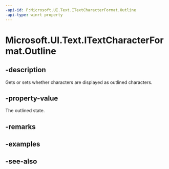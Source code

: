 ```yaml
---
-api-id: P:Microsoft.UI.Text.ITextCharacterFormat.Outline
-api-type: winrt property
---
```


<!-- Property syntax
public Windows.UI.Text.FormatEffect Outline { get;  set; }
-->

# Microsoft.UI.Text.ITextCharacterFormat.Outline

## -description
Gets or sets whether characters are displayed as outlined characters.

## -property-value
The outlined state.

## -remarks

## -examples

## -see-also
